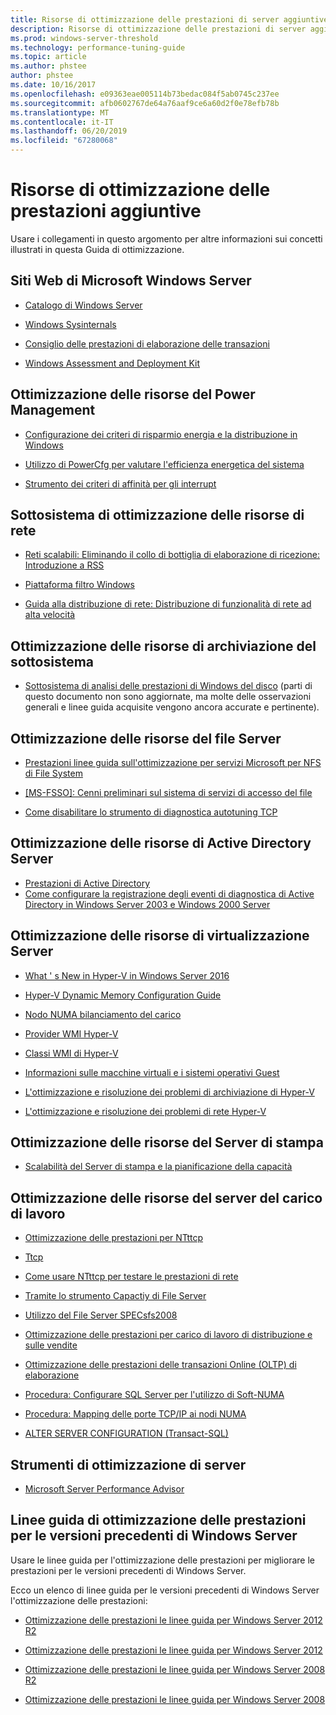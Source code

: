 ```yaml
---
title: Risorse di ottimizzazione delle prestazioni di server aggiuntive
description: Risorse di ottimizzazione delle prestazioni di server aggiuntive
ms.prod: windows-server-threshold
ms.technology: performance-tuning-guide
ms.topic: article
ms.author: phstee
author: phstee
ms.date: 10/16/2017
ms.openlocfilehash: e09363eae005114b73bedac084f5ab0745c237ee
ms.sourcegitcommit: afb0602767de64a76aaf9ce6a60d2f0e78efb78b
ms.translationtype: MT
ms.contentlocale: it-IT
ms.lasthandoff: 06/20/2019
ms.locfileid: "67280068"
---
```

# <a name="additional-performance-tuning-resources"></a>Risorse di ottimizzazione delle prestazioni aggiuntive

Usare i collegamenti in questo argomento per altre informazioni sui concetti illustrati in questa Guida di ottimizzazione.

## <a name="microsoft-windows-server-websites"></a>Siti Web di Microsoft Windows Server
-   [Catalogo di Windows Server](http://www.windowsservercatalog.com/)

-   [Windows Sysinternals](https://technet.microsoft.com/sysinternals/default.aspx)

-   [Consiglio delle prestazioni di elaborazione delle transazioni](http://www.tpc.org/)

-   [Windows Assessment and Deployment Kit](https://developer.microsoft.com/en-us/windows/hardware/windows-assessment-deployment-kit)

## <a name="power-management-tuning-resources"></a>Ottimizzazione delle risorse del Power Management

-   [Configurazione dei criteri di risparmio energia e la distribuzione in Windows](https://msdn.microsoft.com/library/windows/hardware/mt422910.aspx)

-   [Utilizzo di PowerCfg per valutare l'efficienza energetica del sistema](https://technet.microsoft.com/library/cc748940.aspx)

-   [Strumento dei criteri di affinità per gli interrupt](https://support.microsoft.com/en-us/kb/252867)

## <a name="networking-subsystem-tuning-resources"></a>Sottosistema di ottimizzazione delle risorse di rete

-   [Reti scalabili: Eliminando il collo di bottiglia di elaborazione di ricezione: Introduzione a RSS](https://download.microsoft.com/download/5/D/6/5D6EAF2B-7DDF-476B-93DC-7CF0072878E6/NDIS_RSS.doc)

-   [Piattaforma filtro Windows](https://msdn.microsoft.com/windows/hardware/gg463267.aspx)

-   [Guida alla distribuzione di rete: Distribuzione di funzionalità di rete ad alta velocità](https://technet.microsoft.com/library/gg162681.aspx)

## <a name="storage-subsystem-tuning-resources"></a>Ottimizzazione delle risorse di archiviazione del sottosistema

-   [Sottosistema di analisi delle prestazioni di Windows del disco](https://download.microsoft.com/download/e/b/a/eba1050f-a31d-436b-9281-92cdfeae4b45/subsys_perf.doc) (parti di questo documento non sono aggiornate, ma molte delle osservazioni generali e linee guida acquisite vengono ancora accurate e pertinente).

## <a name="file-server-tuning-resources"></a>Ottimizzazione delle risorse del file Server

-   [Prestazioni linee guida sull'ottimizzazione per servizi Microsoft per NFS di File System](https://technet.microsoft.com/library/bb463205.aspx)

-   [\[MS-FSSO\]: Cenni preliminari sul sistema di servizi di accesso del file](https://download.microsoft.com/download/5/0/1/501ED102-E53F-4CE0-AA6B-B0F93629DDC6/Windows/%5bMS-FSSO%5d.pdf)

-   [Come disabilitare lo strumento di diagnostica autotuning TCP](https://support.microsoft.com/kb/967475)

## <a name="active-directory-server-tuning-resources"></a>Ottimizzazione delle risorse di Active Directory Server
-   [Prestazioni di Active Directory](https://msdn.microsoft.com/library/windows/hardware/dn567654(v=vs.85).aspx)
-   [Come configurare la registrazione degli eventi di diagnostica di Active Directory in Windows Server 2003 e Windows 2000 Server](https://support.microsoft.com/kb/314980)

## <a name="virtualization-server-tuning-resources"></a>Ottimizzazione delle risorse di virtualizzazione Server

-   [What ' s New in Hyper-V in Windows Server 2016](https://technet.microsoft.com/windows-server-docs/compute/hyper-v/what-s-new-in-hyper-v-on-windows)

-   [Hyper-V Dynamic Memory Configuration Guide](https://technet.microsoft.com/library/ff817651.aspx)

-   [Nodo NUMA bilanciamento del carico](http://blogs.technet.com/b/winserverperformance/archive/2009/12/10/numa-node-balancing.aspx)

-   [Provider WMI Hyper-V](https://msdn2.microsoft.com/library/cc136992(VS.85).aspx)

-   [Classi WMI di Hyper-V](https://msdn.microsoft.com/library/cc136986(VS.85).aspx)

-   [Informazioni sulle macchine virtuali e i sistemi operativi Guest](https://technet.microsoft.com/library/cc794868(v=ws.10))

-   [L'ottimizzazione e risoluzione dei problemi di archiviazione di Hyper-V](http://blogs.msdn.com/b/microsoft_press/archive/2013/07/24/new-book-optimizing-and-troubleshooting-hyper-v-storage.aspx)

-   [L'ottimizzazione e risoluzione dei problemi di rete Hyper-V](http://blogs.msdn.com/b/microsoft_press/archive/2013/07/12/rtm-d-today-optimizing-and-troubleshooting-hyper-v-networking.aspx)

## <a name="print-server-tuning-resources"></a>Ottimizzazione delle risorse del Server di stampa

-   [Scalabilità del Server di stampa e la pianificazione della capacità](https://technet.microsoft.com/library/dn554243.aspx)

## <a name="server-workload-tuning-resources"></a>Ottimizzazione delle risorse del server del carico di lavoro

-   [Ottimizzazione delle prestazioni per NTttcp](https://msdn.microsoft.com/library/windows/hardware/dn567663(v=vs.85).aspx)

-   [Ttcp](http://en.wikipedia.org/wiki/Ttcp)

-   [Come usare NTttcp per testare le prestazioni di rete](https://msdn.microsoft.com/windows/hardware/gg463264.aspx)

-   [Tramite lo strumento Capactiy di File Server](https://msdn.microsoft.com/library/windows/hardware/dn567658(v=vs.85).aspx)

-   [Utilizzo del File Server SPECsfs2008](https://msdn.microsoft.com/library/windows/hardware/dn567653(v=vs.85).aspx)

-   [Ottimizzazione delle prestazioni per carico di lavoro di distribuzione e sulle vendite](https://msdn.microsoft.com/library/windows/hardware/dn567646(v=vs.85).aspx)

-   [Ottimizzazione delle prestazioni delle transazioni Online (OLTP) di elaborazione](https://msdn.microsoft.com/library/windows/hardware/dn567642(v=vs.85).aspx)

-   [Procedura: Configurare SQL Server per l'utilizzo di Soft-NUMA](https://go.microsoft.com/fwlink/?LinkId=98292)

-   [Procedura: Mapping delle porte TCP/IP ai nodi NUMA](https://go.microsoft.com/fwlink/?LinkId=98293)

-   [ALTER SERVER CONFIGURATION (Transact-SQL)](https://msdn.microsoft.com/library/ee210585.aspx)


## <a name="server-tuning-tools"></a>Strumenti di ottimizzazione di server

-   [Microsoft Server Performance Advisor](https://msdn.microsoft.com/library/windows/hardware/dn481522(v=vs.85).aspx)

## <a name="performance-tuning-guidelines-for-previous-versions-of-windows-server"></a>Linee guida di ottimizzazione delle prestazioni per le versioni precedenti di Windows Server


Usare le linee guida per l'ottimizzazione delle prestazioni per migliorare le prestazioni per le versioni precedenti di Windows Server.

Ecco un elenco di linee guida per le versioni precedenti di Windows Server l'ottimizzazione delle prestazioni:

-   [Ottimizzazione delle prestazioni le linee guida per Windows Server 2012 R2](https://www.microsoft.com/download/details.aspx?id=51960)

-   [Ottimizzazione delle prestazioni le linee guida per Windows Server 2012](https://download.microsoft.com/download/0/0/B/00BE76AF-D340-4759-8ECD-C80BC53B6231/performance-tuning-guidelines-windows-server-2012.docx)

-   [Ottimizzazione delle prestazioni le linee guida per Windows Server 2008 R2](https://download.microsoft.com/download/6/B/2/6B2EBD3A-302E-4553-AC00-9885BBF31E21/Perf-tun-srv-R2.docx)

-   [Ottimizzazione delle prestazioni le linee guida per Windows Server 2008](https://download.microsoft.com/download/9/c/5/9c5b2167-8017-4bae-9fde-d599bac8184a/Perf-tun-srv.docx)
